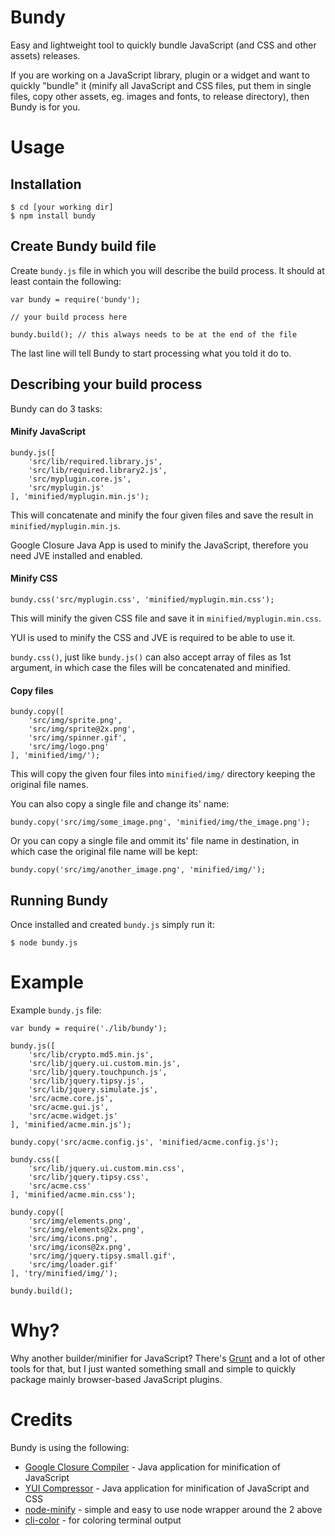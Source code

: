 Bundy
=====
Easy and lightweight tool to quickly bundle JavaScript (and CSS and other assets) releases.

If you are working on a JavaScript library, plugin or a widget and want to quickly "bundle" it (minify all JavaScript and CSS files, put them in single files, copy other assets, eg. images and fonts, to release directory), then Bundy is for you.

Usage
=====

## Installation

    $ cd [your working dir]
    $ npm install bundy

## Create Bundy build file

Create `bundy.js` file in which you will describe the build process. It should at least contain the following:

    var bundy = require('bundy');

    // your build process here

    bundy.build(); // this always needs to be at the end of the file

The last line will tell Bundy to start processing what you told it do to.

## Describing your build process

Bundy can do 3 tasks:

#### Minify JavaScript

    bundy.js([
        'src/lib/required.library.js',
        'src/lib/required.library2.js',
        'src/myplugin.core.js',
        'src/myplugin.js'
    ], 'minified/myplugin.min.js');

This will concatenate and minify the four given files and save the result in `minified/myplugin.min.js`.

Google Closure Java App is used to minify the JavaScript, therefore you need JVE installed and enabled.

#### Minify CSS

    bundy.css('src/myplugin.css', 'minified/myplugin.min.css');

This will minify the given CSS file and save it in `minified/myplugin.min.css`.

YUI is used to minify the CSS and JVE is required to be able to use it.

`bundy.css()`, just like `bundy.js()` can also accept array of files as 1st argument, in which case the files will be concatenated and minified.

#### Copy files

    bundy.copy([
        'src/img/sprite.png',
        'src/img/sprite@2x.png',
        'src/img/spinner.gif',
        'src/img/logo.png'
    ], 'minified/img/');

This will copy the given four files into `minified/img/` directory keeping the original file names.

You can also copy a single file and change its' name:

    bundy.copy('src/img/some_image.png', 'minified/img/the_image.png');

Or you can copy a single file and ommit its' file name in destination, in which case the original file name will be kept:

    bundy.copy('src/img/another_image.png', 'minified/img/');

## Running Bundy

Once installed and created `bundy.js` simply run it:

    $ node bundy.js

Example
=======

Example `bundy.js` file:

    var bundy = require('./lib/bundy');

    bundy.js([
        'src/lib/crypto.md5.min.js',
        'src/lib/jquery.ui.custom.min.js',
        'src/lib/jquery.touchpunch.js',
        'src/lib/jquery.tipsy.js',
        'src/lib/jquery.simulate.js',
        'src/acme.core.js',
        'src/acme.gui.js',
        'src/acme.widget.js'
    ], 'minified/acme.min.js');

    bundy.copy('src/acme.config.js', 'minified/acme.config.js');

    bundy.css([
        'src/lib/jquery.ui.custom.min.css',
        'src/lib/jquery.tipsy.css',
        'src/acme.css'
    ], 'minified/acme.min.css');

    bundy.copy([
        'src/img/elements.png',
        'src/img/elements@2x.png',
        'src/img/icons.png',
        'src/img/icons@2x.png',
        'src/img/jquery.tipsy.small.gif',
        'src/img/loader.gif'
    ], 'try/minified/img/');

    bundy.build();

Why?
====

Why another builder/minifier for JavaScript? There's [Grunt](http://gruntjs.com/) and a lot of other tools for that, but I just wanted something small and simple to quickly package mainly browser-based JavaScript plugins.

Credits
=======

Bundy is using the following:

* [Google Closure Compiler](https://developers.google.com/closure/compiler/) - Java application for minification of JavaScript
* [YUI Compressor](http://developer.yahoo.com/yui/compressor/) - Java application for minification of JavaScript and CSS
* [node-minify](https://github.com/srod/node-minify) - simple and easy to use node wrapper around the 2 above
* [cli-color](https://github.com/medikoo/cli-color) - for coloring terminal output